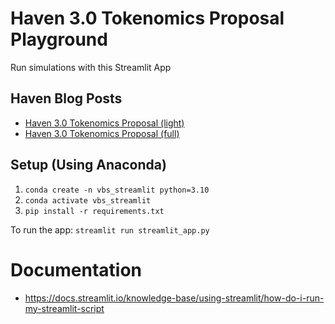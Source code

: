 # Haven 3.0 Tokenomics Proposal Playground
Run simulations with this Streamlit App

## Haven Blog Posts
- [Haven 3.0 Tokenomics Proposal (light)](https://havenprotocol.org/2022/10/03/haven-3-0-tokenomics-proposal-light/)
- [Haven 3.0 Tokenomics Proposal (full)](https://havenprotocol.org/2022/10/02/haven-3-0-tokenomics-proposal/)

## Setup (Using Anaconda)
1. `conda create -n vbs_streamlit python=3.10`
1. `conda activate vbs_streamlit`
1. `pip install -r requirements.txt`

To run the app: `streamlit run streamlit_app.py`

# Documentation
- https://docs.streamlit.io/knowledge-base/using-streamlit/how-do-i-run-my-streamlit-script